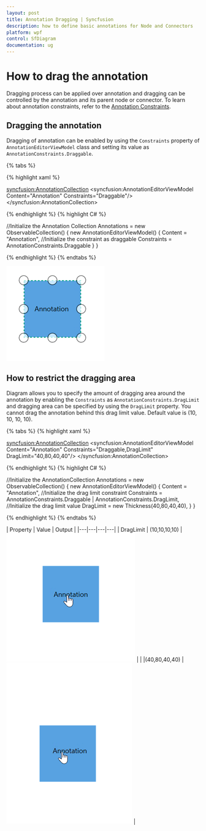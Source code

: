 ```yaml
---
layout: post
title: Annotation Dragging | Syncfusion 
description: how to define basic annotations for Node and Connectors
platform: wpf
control: SfDiagram
documentation: ug
---
```


# How to drag the annotation

Dragging process can be applied over annotation and dragging can be controlled by the annotation and its parent node or connector.
To learn about annotation constraints, refer to the [Annotation Constraints](https://help.syncfusion.com/cr/cref_files/wpf/Syncfusion.SfDiagram.WPF~Syncfusion.UI.Xaml.Diagram.AnnotationConstraints.html).

## Dragging the annotation

Dragging of annotation can be enabled by using the `Constraints` property of `AnnotationEditorViewModel` class and setting its value as `AnnotationConstraints.Draggable`.

{% tabs %}

{% highlight xaml %}

<!--Initialize the Annotation Collection-->
<syncfusion:AnnotationCollection>
    <!--Initialize the annotation with draggable constraint-->
    <syncfusion:AnnotationEditorViewModel Content="Annotation" Constraints="Draggable"/>
</syncfusion:AnnotationCollection>
                                
{% endhighlight %}
{% highlight C# %}

//Initialize the Annotation Collection
Annotations = new ObservableCollection<IAnnotation>()
{
    new AnnotationEditorViewModel()
    {
        Content = "Annotation",
        //Initialize the constraint as draggable
        Constraints = AnnotationConstraints.Draggable 
    }
}

{% endhighlight %}
{% endtabs %}

![Interaction](Annotation_images/AnnotationDragging.gif)

## How to restrict the dragging area

Diagram allows you to specify the amount of dragging area around the annotation by enabling the `Constraints` as `AnnotationConstraints.DragLimit` and dragging area can be specified by using the `DragLimit` property. You cannot drag the annotation behind this drag limit value. Default value is (10, 10, 10, 10).

{% tabs %}
{% highlight xaml %}

<!--Initialize the AnnotationCollection-->
<syncfusion:AnnotationCollection>
    <!--Initialize the annotation with drag limit value-->
    <syncfusion:AnnotationEditorViewModel Content="Annotation" Constraints="Draggable,DragLimit" DragLimit="40,80,40,40"/>
</syncfusion:AnnotationCollection>
                                
{% endhighlight %}
{% highlight C# %}

//Initialize the AnnotationCollection
Annotations = new ObservableCollection<IAnnotation>()
{
    new AnnotationEditorViewModel()
    {
        Content = "Annotation",
        //Initialize the drag limit constraint
        Constraints = AnnotationConstraints.Draggable | AnnotationConstraints.DragLimit,
        //Initialize the drag limit value
        DragLimit = new Thickness(40,80,40,40),
    }
}

{% endhighlight %}
{% endtabs %}

| Property | Value | Output |
|---|---|---|---|
| DragLimit | (10,10,10,10) | ![NoWrap](Annotation_images/DragLimitDefault.gif) |
| |(40,80,40,40) | ![Wrap](Annotation_images/CustomDragLimit.gif) |
